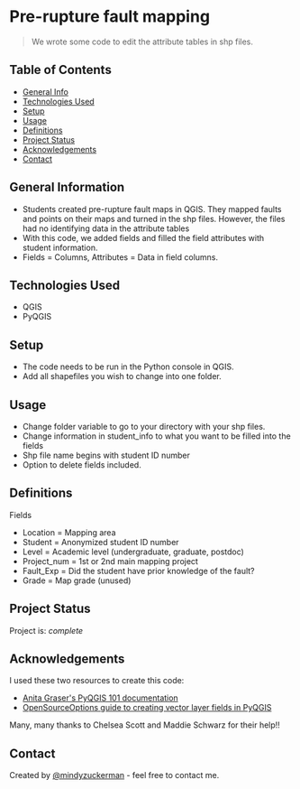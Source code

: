 
# Pre-rupture fault mapping
> We wrote some code to edit the attribute tables in shp files. 

## Table of Contents
* [General Info](#general-information)
* [Technologies Used](#technologies-used)
* [Setup](#setup)
* [Usage](#usage)
* [Definitions](#definitions)
* [Project Status](#project-status)
* [Acknowledgements](#acknowledgements)
* [Contact](#contact)
<!-- * [License](#license) -->


## General Information
- Students created pre-rupture fault maps in QGIS. They mapped faults and points on their maps and turned in the shp files. However, the files had no identifying data in the attribute tables
- With this code, we added fields and filled the field attributes with student information.
- Fields = Columns, Attributes = Data in field columns.
<!-- You don't have to answer all the questions - just the ones relevant to your project. -->


## Technologies Used
- QGIS
- PyQGIS

## Setup
- The code needs to be run in the Python console in QGIS. 
- Add all shapefiles you wish to change into one folder. 

## Usage
- Change folder variable to go to your directory with your shp files.
- Change information in student_info to what you want to be filled into the fields
- Shp file name begins with student ID number
- Option to delete fields included.

## Definitions
Fields
- Location = Mapping area
- Student = Anonymized student ID number
- Level = Academic level (undergraduate, graduate, postdoc)
- Project_num = 1st or 2nd main mapping project
- Fault_Exp = Did the student have prior knowledge of the fault?
- Grade = Map grade (unused)


## Project Status
Project is: _complete_



## Acknowledgements
I used these two resources to create this code: 
- [Anita Graser's PyQGIS 101 documentation](https://anitagraser.com/pyqgis-101-introduction-to-qgis-python-programming-for-non-programmers/pyqgis101-creating-editing-a-new-vector-layer/)
- [OpenSourceOptions guide to creating vector layer fields in PyQGIS](https://opensourceoptions.com/blog/pyqgis-adding-and-deleting-vector-layer-fields/)

Many, many thanks to Chelsea Scott and Maddie Schwarz for their help!!


## Contact
Created by [@mindyzuckerman](https://github.com/mindyzuckerman) - feel free to contact me.


<!-- Optional -->
<!-- ## License -->
<!-- This project is open source and available under the [... License](). -->

<!-- You don't have to include all sections - just the one's relevant to your project -->

